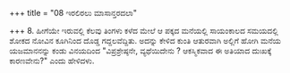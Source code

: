 +++
title = "08 ಇರಲಿರಲು ಮಾಸಾನ್ತರದಲಾ"

+++
8. ಹೀಗೆಯೇ ಇರುವಲ್ಲಿ ಕೆಲವು ತಿಂಗಳು ಕಳೆದ ಮೇಲೆ ಆ ಪಕ್ಕದ ಮನೆಯಲ್ಲಿ ಸಾಯಂಕಾಲದ ಸಮಯದಲ್ಲಿ ಶೋಕದ ನೋವಿನ ಕೂಗಿನಿಂದ ದೊಡ್ಡ ಗದ್ದಲವೆದ್ದಿತು. ಅದನ್ನು ಕೇಳಿದ ಕುಂತಿ ಆತುರವಾಗಿ ಅಲ್ಲಿಗೆ ಹೋಗಿ ಮನೆಯ ಯಜಮಾನನನ್ನು ಕಂಡು ವಿನಯದಿಂದ "ವಿಪ್ರಶ್ರೇಷ್ಠನೇ, ವ್ಯಥೆಯಿದೇನು ? ಆಕಸ್ಮಿಕವಾದ ಈ ಅತಿಯಾದ ದುಃಖಕ್ಕೆ ಕಾರಣವೇನು?" ಎಂದು ಹೇಳಿದಳು.